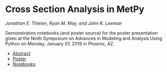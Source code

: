 Cross Section Analysis in MetPy
===============================

*Jonathan E. Thielen, Ryan M. May, and John R. Leeman*

Demonstration notebooks (and poster source) for the poster presentation given at the Ninth Symposium on Advances in Modeling and Analysis Using Python on Monday, January 07, 2019 in Phoenix, AZ.

- [Abstract](https://ams.confex.com/ams/2019Annual/meetingapp.cgi/Paper/352367)
- [Poster](poster/poster.pdf)
- [Notebooks](notebooks/)

